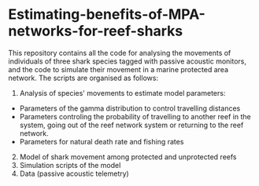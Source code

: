 # Estimating-benefits-of-MPA-networks-for-reef-sharks
This repository contains all the code for analysing the movements of individuals of three shark species tagged with passive acoustic monitors, and the code to simulate their movement in a marine protected area network. The scripts are organised as follows:

1. Analysis of species' movements to estimate model parameters:
* Parameters of the gamma distribution to control travelling distances
* Parameters controling the probability of travelling to another reef in the system, going out of the reef network system or returning to the reef network.
* Parameters for natural death rate and fishing rates
2. Model of shark movement among protected and unprotected reefs
3. Simulation scripts of the model
4. Data (passive acoustic telemetry)
